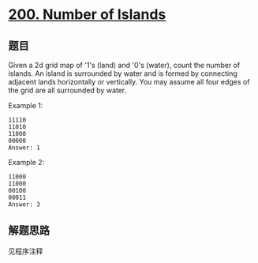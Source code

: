 # [200. Number of Islands](https://leetcode.com/problems/number-of-islands/)

## 题目
Given a 2d grid map of '1's (land) and '0's (water), count the number of islands. An island is surrounded by water and is formed by connecting adjacent lands horizontally or vertically. You may assume all four edges of the grid are all surrounded by water.

Example 1:
```
11110
11010
11000
00000
Answer: 1
```
Example 2:
```
11000
11000
00100
00011
Answer: 3
```

## 解题思路

见程序注释
